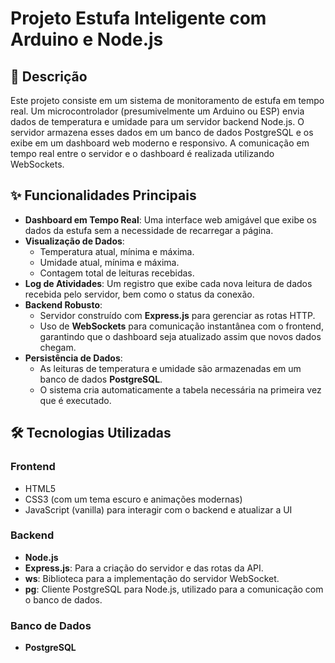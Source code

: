 # Projeto Estufa Inteligente com Arduino e Node.js

## 📝 Descrição

Este projeto consiste em um sistema de monitoramento de estufa em tempo real. Um microcontrolador (presumivelmente um Arduino ou ESP) envia dados de temperatura e umidade para um servidor backend Node.js. O servidor armazena esses dados em um banco de dados PostgreSQL e os exibe em um dashboard web moderno e responsivo. A comunicação em tempo real entre o servidor e o dashboard é realizada utilizando WebSockets.

## ✨ Funcionalidades Principais

* **Dashboard em Tempo Real**: Uma interface web amigável que exibe os dados da estufa sem a necessidade de recarregar a página.
* **Visualização de Dados**:
    * Temperatura atual, mínima e máxima.
    * Umidade atual, mínima e máxima.
    * Contagem total de leituras recebidas.
* **Log de Atividades**: Um registro que exibe cada nova leitura de dados recebida pelo servidor, bem como o status da conexão.
* **Backend Robusto**:
    * Servidor construído com **Express.js** para gerenciar as rotas HTTP.
    * Uso de **WebSockets** para comunicação instantânea com o frontend, garantindo que o dashboard seja atualizado assim que novos dados chegam.
* **Persistência de Dados**:
    * As leituras de temperatura e umidade são armazenadas em um banco de dados **PostgreSQL**.
    * O sistema cria automaticamente a tabela necessária na primeira vez que é executado.

## 🛠️ Tecnologias Utilizadas

### Frontend

* HTML5
* CSS3 (com um tema escuro e animações modernas)
* JavaScript (vanilla) para interagir com o backend e atualizar a UI

### Backend

* **Node.js**
* **Express.js**: Para a criação do servidor e das rotas da API.
* **ws**: Biblioteca para a implementação do servidor WebSocket.
* **pg**: Cliente PostgreSQL para Node.js, utilizado para a comunicação com o banco de dados.

### Banco de Dados

* **PostgreSQL**
